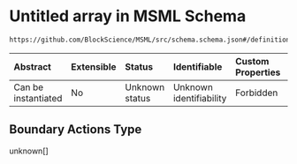 # Untitled array in MSML Schema

```txt
https://github.com/BlockScience/MSML/src/schema.schema.json#/definitions/MSMLSpec/properties/Boundary Actions
```



| Abstract            | Extensible | Status         | Identifiable            | Custom Properties | Additional Properties | Access Restrictions | Defined In                                                                  |
| :------------------ | :--------- | :------------- | :---------------------- | :---------------- | :-------------------- | :------------------ | :-------------------------------------------------------------------------- |
| Can be instantiated | No         | Unknown status | Unknown identifiability | Forbidden         | Allowed               | none                | [schema.schema.json\*](../../out/schema.schema.json "open original schema") |

## Boundary Actions Type

unknown\[]
